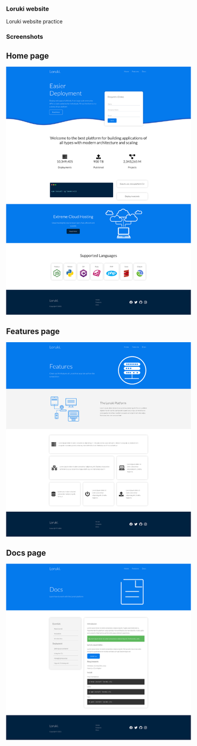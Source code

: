 ### Loruki website

Loruki website practice

### Screenshots

## Home page

![](./screenshots/home.png)

## Features page

![](./screenshots/features.png)

## Docs page

![](./screenshots/docs.png)
